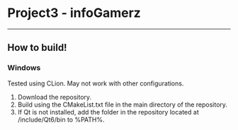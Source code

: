 # Project3 - infoGamerz
***
## How to build!
### Windows
Tested using CLion. May not work with other configurations.
1. Download the repository.
2. Build using the CMakeList.txt file in the main directory of the repository.
3. If Qt is not installed, add the folder in the repository located at /include/Qt6/bin to %PATH%.
